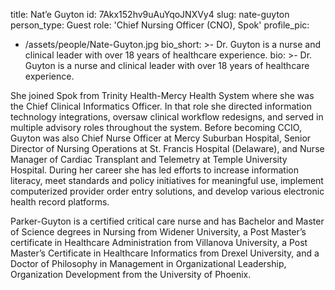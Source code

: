 title: Nat’e Guyton
id: 7Akx152hv9uAuYqoJNXVy4
slug: nate-guyton
person_type: Guest
role: 'Chief Nursing Officer (CNO), Spok'
profile_pic:
  - /assets/people/Nate-Guyton.jpg
bio_short: >-
  Dr. Guyton is a nurse and clinical leader with over 18 years of healthcare
  experience.
bio: >-
  Dr. Guyton is a nurse and clinical leader with over 18 years of healthcare
  experience.


  She joined Spok from Trinity Health-Mercy Health System where she was the
  Chief Clinical Informatics Officer. In that role she directed information
  technology integrations, oversaw clinical workflow redesigns, and served in
  multiple advisory roles throughout the system. Before becoming CCIO, Guyton
  was also Chief Nurse Officer at Mercy Suburban Hospital, Senior Director of
  Nursing Operations at St. Francis Hospital (Delaware), and Nurse Manager of
  Cardiac Transplant and Telemetry at Temple University Hospital. During her
  career she has led efforts to increase information literacy, meet standards
  and policy initiatives for meaningful use, implement computerized provider
  order entry solutions, and develop various electronic health record platforms.


  Parker-Guyton is a certified critical care nurse and has Bachelor and Master
  of Science degrees in Nursing from Widener University, a Post Master’s
  certificate in Healthcare Administration from Villanova University, a Post
  Master’s Certificate in Healthcare Informatics from Drexel University, and a
  Doctor of Philosophy in Management in Organizational Leadership, Organization
  Development from the University of Phoenix.
